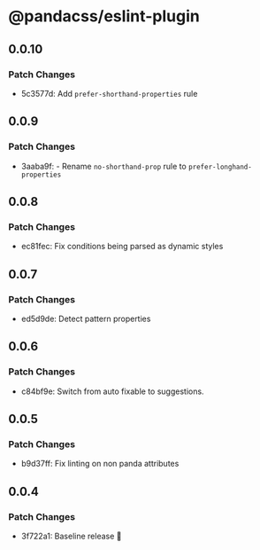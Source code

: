 # @pandacss/eslint-plugin

## 0.0.10

### Patch Changes

- 5c3577d: Add `prefer-shorthand-properties` rule

## 0.0.9

### Patch Changes

- 3aaba9f: - Rename `no-shorthand-prop` rule to `prefer-longhand-properties`

## 0.0.8

### Patch Changes

- ec81fec: Fix conditions being parsed as dynamic styles

## 0.0.7

### Patch Changes

- ed5d9de: Detect pattern properties

## 0.0.6

### Patch Changes

- c84bf9e: Switch from auto fixable to suggestions.

## 0.0.5

### Patch Changes

- b9d37ff: Fix linting on non panda attributes

## 0.0.4

### Patch Changes

- 3f722a1: Baseline release 🎉
